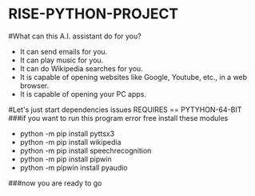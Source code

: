 # RISE-PYTHON-PROJECT

#What can this A.I. assistant do for you?


   * It can send emails for you.
   * It can play music for you.
   * It can do Wikipedia searches for you.
   * It is capable of opening websites like Google, Youtube, etc., in a web browser.
   * It is capable of opening your PC apps.


#Let's just start dependencies issues
REQUIRES == PYTYHON-64-BIT
###if you want to run this program error free install these modules

* python -m pip install pyttsx3
* python -m pip install wikipedia
* python -m pip install speechrecognition
* python -m pip install pipwin
* python -m pipwin install pyaudio



###now you are ready to go
